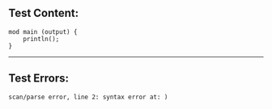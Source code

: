 
Test Content: 
-------------------------
```
mod main (output) {
    println();
}
```
------------------------

Test Errors:
-------------------------
```
scan/parse error, line 2: syntax error at: )
```
